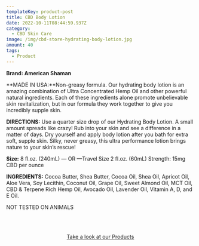 ```yaml
---
templateKey: product-post
title: CBD Body Lotion
date: 2022-10-11T08:44:59.937Z
category:
  - CBD Skin Care
image: /img/cbd-store-hydrating-body-lotion.jpg
amount: 40
tags:
  - Product
---
```

**Brand: American Shaman**

**MADE IN USA:**Non-greasy formula. Our hydrating body lotion is an amazing combination of Ultra Concentrated Hemp Oil and other powerful natural ingredients. Each of these ingredients alone promote unbelievable skin revitalization, but in our formula they work together to give you incredibly supple skin.

**DIRECTIONS:** Use a quarter size drop of our Hydrating Body Lotion. A small amount spreads like crazy! Rub into your skin and see a difference in a matter of days. Dry yourself and apply body lotion after you bath for extra soft, supple skin. Silky, never greasy, this ultra performance lotion brings nature to your skin’s rescue!

**Size:** 8 fl.oz. (240mL) — OR —Travel Size 2 fl.oz. (60mL) Strength: 15mg CBD per ounce

**INGREDIENTS:** Cocoa Butter, Shea Butter, Cocoa Oil, Shea Oil, Apricot Oil, Aloe Vera, Soy Lecithin, Coconut Oil, Grape Oil, Sweet Almond Oil, MCT Oil, CBD & Terpene Rich Hemp Oil, Avocado Oil, Lavender Oil, Vitamin A, D, and E Oil.

NOT TESTED ON ANIMALS

<br><br>

<Center><a class="link-view-more-products" target="_blank" href="https://capitalamericanshaman.com/products">Take a look at our Products</a></Center>